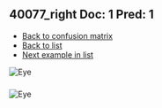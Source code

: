 ## 40077_right Doc: 1 Pred: 1
- [Back to confusion matrix](https://github.com/juliandewit/kaggle_retinopathy/blob/master/matrix.md)
- [Back to list](https://github.com/juliandewit/kaggle_retinopathy/blob/master/lists/11/list.md)
- [Next example in list](https://github.com/juliandewit/kaggle_retinopathy/blob/master/lists/11/40/40202_right.md)

![Eye](https://retinopaty.blob.core.windows.net/size1024/40077_right_1.jpeg)

### 

![Eye]()
